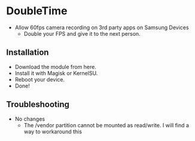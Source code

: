 # DoubleTime
- Allow 60fps camera recording on 3rd party apps on Samsung Devices
  - Double your FPS and give it to the next person.

## Installation
- Download the module from here.
- Install it with Magisk or KernelSU.
- Reboot your device.
- Done!

## Troubleshooting
- No changes
  - The /vendor partition cannot be mounted as read/write. I will find a way to workaround this
